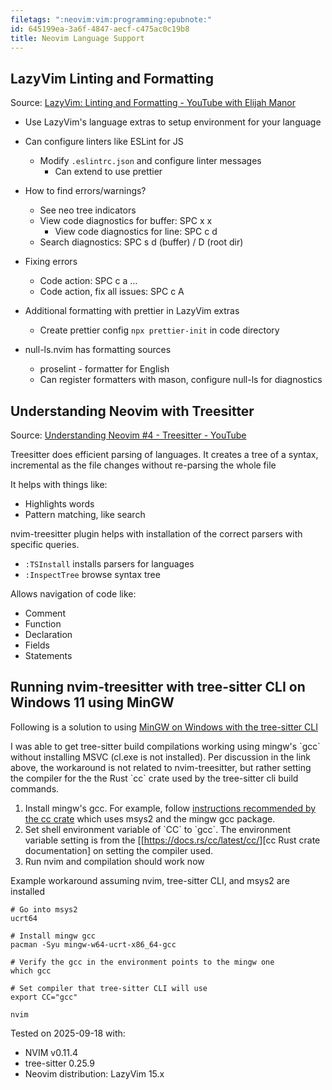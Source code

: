 ```yaml
---
filetags: ":neovim:vim:programming:epubnote:"
id: 645199ea-3a6f-4847-aecf-c475ac0c19b8
title: Neovim Language Support
---
```


## LazyVim Linting and Formatting

Source: [LazyVim: Linting and Formatting - YouTube with Elijah
Manor](https://www.youtube.com/watch?v=a_ZpTPaSn38)

- Use LazyVim's language extras to setup environment for your language

- Can configure linters like ESLint for JS

  - Modify `.eslintrc.json` and configure linter messages
    - Can extend to use prettier

- How to find errors/warnings?

  - See neo tree indicators
  - View code diagnostics for buffer: SPC x x
    - View code diagnostics for line: SPC c d
  - Search diagnostics: SPC s d (buffer) / D (root dir)

- Fixing errors

  - Code action: SPC c a …
  - Code action, fix all issues: SPC c A

- Additional formatting with prettier in LazyVim extras

  - Create prettier config `npx prettier-init` in code directory

- null-ls.nvim has formatting sources

  - proselint - formatter for English
  - Can register formatters with mason, configure null-ls for
    diagnostics

## Understanding Neovim with Treesitter

Source: [Understanding Neovim \#4 - Treesitter -
YouTube](https://www.youtube.com/watch?v=kYXcxJxJVxQ)

Treesitter does efficient parsing of languages. It creates a tree of a
syntax, incremental as the file changes without re-parsing the whole
file

It helps with things like:

- Highlights words
- Pattern matching, like search

nvim-treesitter plugin helps with installation of the correct parsers
with specific queries.

- `:TSInstall` installs parsers for languages
- `:InspectTree` browse syntax tree

Allows navigation of code like:

- Comment
- Function
- Declaration
- Fields
- Statements

## Running nvim-treesitter with tree-sitter CLI on Windows 11 using MinGW

Following is a solution to using [MinGW on Windows with the tree-sitter
CLI](https://github.com/nvim-treesitter/nvim-treesitter/discussions/7934)

I was able to get tree-sitter build compilations working using mingw's
\`gcc\` without installing MSVC (cl.exe is not installed). Per
discussion in the link above, the workaround is not related to
nvim-treesitter, but rather setting the compiler for the the Rust \`cc\`
crate used by the tree-sitter cli build commands.

1.  Install mingw's gcc. For example, follow [instructions recommended
    by the cc
    crate](https://github.com/rust-lang/rust/blob/master/INSTALL.md#building-on-windows)
    which uses msys2 and the mingw gcc package.
2.  Set shell environment variable of \`CC\` to \`gcc\`. The environment
    variable setting is from the
    \[\[<https://docs.rs/cc/latest/cc/>\]\[cc Rust crate documentation\]
    on setting the compiler used.
3.  Run nvim and compilation should work now

Example workaround assuming nvim, tree-sitter CLI, and msys2 are
installed

``` shell
# Go into msys2
ucrt64

# Install mingw gcc
pacman -Syu mingw-w64-ucrt-x86_64-gcc

# Verify the gcc in the environment points to the mingw one
which gcc

# Set compiler that tree-sitter CLI will use
export CC="gcc"

nvim
```

Tested on 2025-09-18 with:

- NVIM v0.11.4
- tree-sitter 0.25.9
- Neovim distribution: LazyVim 15.x

